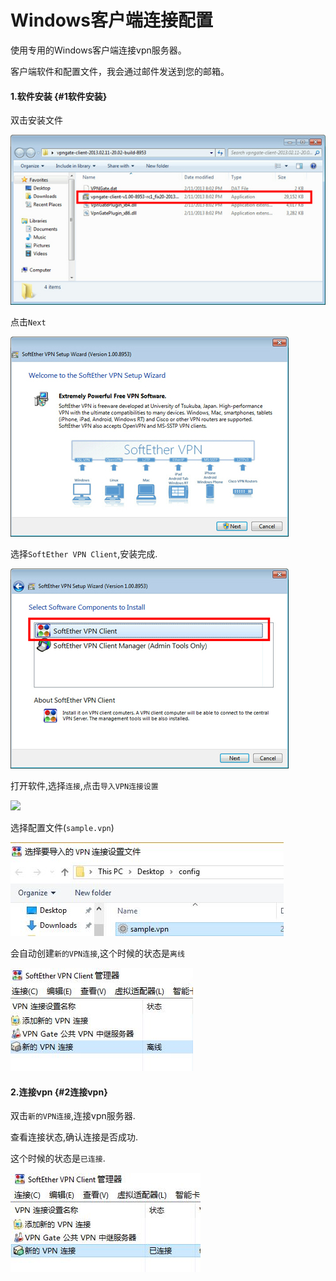 # Windows客户端连接配置

使用专用的Windows客户端连接vpn服务器。

客户端软件和配置文件，我会通过邮件发送到您的邮箱。

#### 1.软件安装 {#1软件安装}

双击安装文件

![](.gitbook/assets/win01.jpg)

 点击`Next`

![](.gitbook/assets/win02.jpg)

 选择`SoftEther VPN Client`,安装完成.

![](.gitbook/assets/win03.jpg)

打开软件,选择`连接`,点击`导入VPN连接设置`

![](https://eikochow.gitbooks.io/vpn/content/assets/win04.jpg)

选择配置文件\(`sample.vpn`\)

![](.gitbook/assets/win05.jpg)

 会自动创建`新的VPN连接`,这个时候的状态是`离线`

![](.gitbook/assets/win06.jpg)

#### 2.连接vpn {#2连接vpn}

双击`新的VPN连接`,连接vpn服务器.

查看连接状态,确认连接是否成功.

这个时候的状态是`已连接`.

![](.gitbook/assets/win07.jpg)



